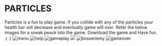 # **PARTICLES** 
Particles is a fun to play game.
If you collide with any of the particles your health bar will decrease and eventually game will over.
Refer the below images for a sneak peack into the game. 
Download the game and Have fun. :) :)
![menu](https://github.com/nygupta/Particles/blob/master/Images/menu.png)
![help](https://github.com/nygupta/Particles/blob/master/Images/help.png)
![gameplay](https://github.com/nygupta/Particles/blob/master/Images/gameplay1.png)
![](https://github.com/nygupta/Particles/blob/master/Images/gameplay2.png)
![bossenemy](https://github.com/nygupta/Particles/blob/master/Images/boss.png)
![gameover](https://github.com/nygupta/Particles/blob/master/Images/gameover.png)
